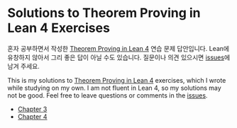 # Solutions to Theorem Proving in Lean 4 Exercises

혼자 공부하면서 작성한 [Theorem Proving in Lean 4](https://lean-lang.org/theorem_proving_in_lean4/) 연습 문제 답안입니다.
Lean에 유창하지 않아서 그리 좋은 답이 아닐 수도 있습니다.
질문이나 의견 있으시면 [issues](https://github.com/dlimpid/theorem-proving-in-lean4-solutions/issues)에 남겨 주세요.

This is my solutions to [Theorem Proving in Lean 4](https://lean-lang.org/theorem_proving_in_lean4/)
 exercises, which I wrote while studying on my own.
I am not fluent in Lean 4, so my solutions may not be good.
Feel free to leave questions or comments in the [issues](https://github.com/dlimpid/theorem-proving-in-lean4-solutions/issues).

- [Chapter 3](https://github.com/dlimpid/theorem-proving-in-lean4-solutions/blob/main/TheoremProvingInLean4Solutions/Chapter03.lean)
- [Chapter 4](https://github.com/dlimpid/theorem-proving-in-lean4-solutions/blob/main/TheoremProvingInLean4Solutions/Chapter04.lean)

